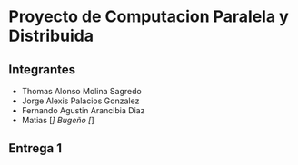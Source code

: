# Proyecto de Computacion Paralela y Distribuida
## Integrantes
* Thomas Alonso Molina Sagredo
* Jorge Alexis Palacios Gonzalez
* Fernando Agustin Arancibia Diaz
* Matias [_] Bugeño [_]

## Entrega 1 




